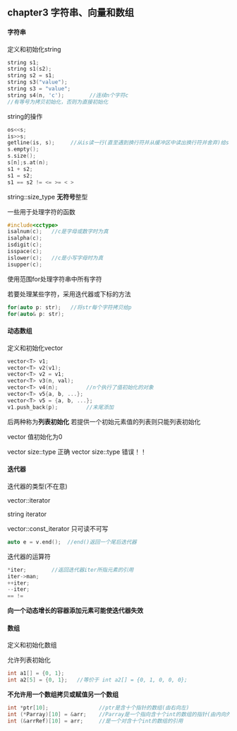 ## chapter3 字符串、向量和数组

#### 字符串

定义和初始化string

```c
string s1;            
string s1(s2);
string s2 = s1;
string s3("value");
string s3 = "value";
string s4(n, 'c');        //连续n个字符c
//有等号为拷贝初始化，否则为直接初始化
```

string的操作

```c
os<<s;
is>>s;
getline(is, s);     //从is读一行(直至遇到换行符并从缓冲区中读出换行符并舍弃)给s，返回is
s.empty();
s.size();
s[n];s.at(n);
s1 + s2;
s1 = s2;
s1 == s2 != <= >= < >
```

string::size_type **无符号**整型

一些用于处理字符的函数

```c
#include<cctype>
isalnum(c);   //c是字母或数字时为真
isalpha(c);
isdigit(c);
isspace(c);
islower(c);   //c是小写字母时为真
isupper(c);
```

使用范围for处理字符串中所有字符

若要处理某些字符，采用迭代器或下标的方法

```c
for(auto p: str);   //将str每个字符拷贝给p
for(auto& p: str);
```



#### 动态数组

定义和初始化vector

```c
vector<T> v1;
vector<T> v2(v1);
vector<T> v2 = v1;
vector<T> v3(n, val);
vector<T> v4(n);         //n个执行了值初始化的对象
vector<T> v5{a, b, ...};
vector<T> v5 = {a, b, ...};
v1.push_back(p);         //末尾添加
```

后两种称为**列表初始化** 若提供一个初始元素值的列表则只能列表初始化

vector<int> 值初始化为0

vector<int> size::type   正确	vector size::type  错误！！



#### 迭代器

迭代器的类型(不在意)

vector<int>::iterator 

string iterator

vector<int>::const_iterator 只可读不可写

```c
auto e = v.end();  //end()返回一个尾后迭代器
```

迭代器的运算符

```c
*iter;        //返回迭代器iter所指元素的引用
iter->man;
++iter;
--iter;
== !=
```

  **向一个动态增长的容器添加元素可能使迭代器失效**



#### 数组

定义和初始化数组

允许列表初始化

```c
int a1[] = {0, 1};
int a2[5] = {0, 1};   //等价于 int a2[] = {0, 1, 0, 0, 0};
```

**不允许用一个数组拷贝或赋值另一个数组**

```c
int *ptr[10];                //ptr是含十个指针的数组(由右向左)
int (*Parray)[10] = &arr;    //Parray是一个指向含十个int的数组的指针(由内向外)
int (&arrRef)[10] = arr;     //是一个对含十个int的数组的引用
```



